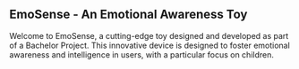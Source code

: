 ## EmoSense - An Emotional Awareness Toy

Welcome to EmoSense, a cutting-edge toy designed and developed as part of a Bachelor Project. This innovative device is designed to foster emotional awareness and intelligence in users, with a particular focus on children.
